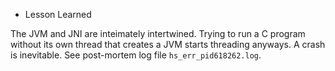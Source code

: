 * Lesson Learned

The JVM and JNI are inteimately intertwined. Trying to run a C program without its own thread that creates a JVM starts threading anyways. A crash is inevitable. See post-mortem log file ```hs_err_pid618262.log```.
